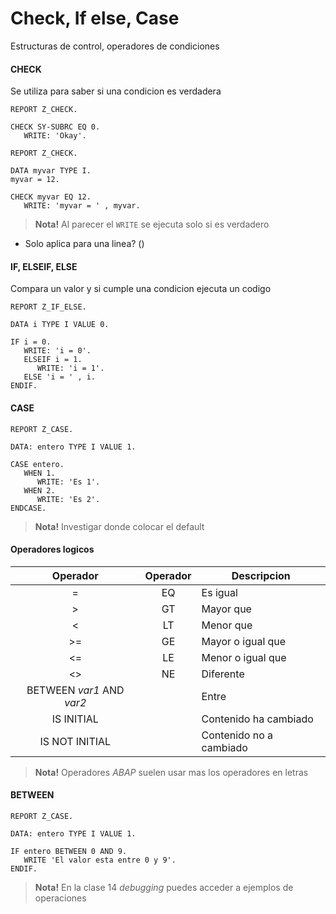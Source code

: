 # Check, If else, Case
Estructuras de control, operadores de condiciones

#### CHECK
Se utiliza para saber si una condicion es verdadera

```
REPORT Z_CHECK.

CHECK SY-SUBRC EQ 0.
   WRITE: 'Okay'.

```

```
REPORT Z_CHECK.

DATA myvar TYPE I.
myvar = 12.

CHECK myvar EQ 12.
   WRITE: 'myvar = ' , myvar.

```
> **Nota!** Al parecer el `WRITE` se ejecuta solo si es verdadero  
- Solo aplica para una linea? ()

#### IF, ELSEIF, ELSE
Compara un valor y si cumple una condicion ejecuta un codigo

```
REPORT Z_IF_ELSE.

DATA i TYPE I VALUE 0.

IF i = 0.
   WRITE: 'i = 0'.
   ELSEIF i = 1.
      WRITE: 'i = 1'.
   ELSE 'i = ' , i.
ENDIF.
```

#### CASE

```
REPORT Z_CASE.

DATA: entero TYPE I VALUE 1.

CASE entero.
   WHEN 1.
      WRITE: 'Es 1'.
   WHEN 2.
      WRITE: 'Es 2'.
ENDCASE.
```
> **Nota!** Investigar donde colocar el default

#### Operadores logicos

|Operador|Operador|Descripcion|
|:-:|:-:|-|
|=|EQ|Es igual|
|>|GT|Mayor que|
|<|LT|Menor que|
|>=|GE|Mayor o igual que|
|<=|LE|Menor o igual que|
|<>|NE|Diferente|
|BETWEEN _var1_ AND _var2_||Entre|
|IS INITIAL||Contenido ha cambiado|
|IS NOT INITIAL||Contenido no a cambiado|

> **Nota!** Operadores _ABAP_ suelen usar mas los operadores en letras

#### BETWEEN
```
REPORT Z_CASE.

DATA: entero TYPE I VALUE 1.

IF entero BETWEEN 0 AND 9.
   WRITE 'El valor esta entre 0 y 9'.
ENDIF.
```
> **Nota!** En la clase 14 _debugging_ puedes acceder a ejemplos de operaciones
